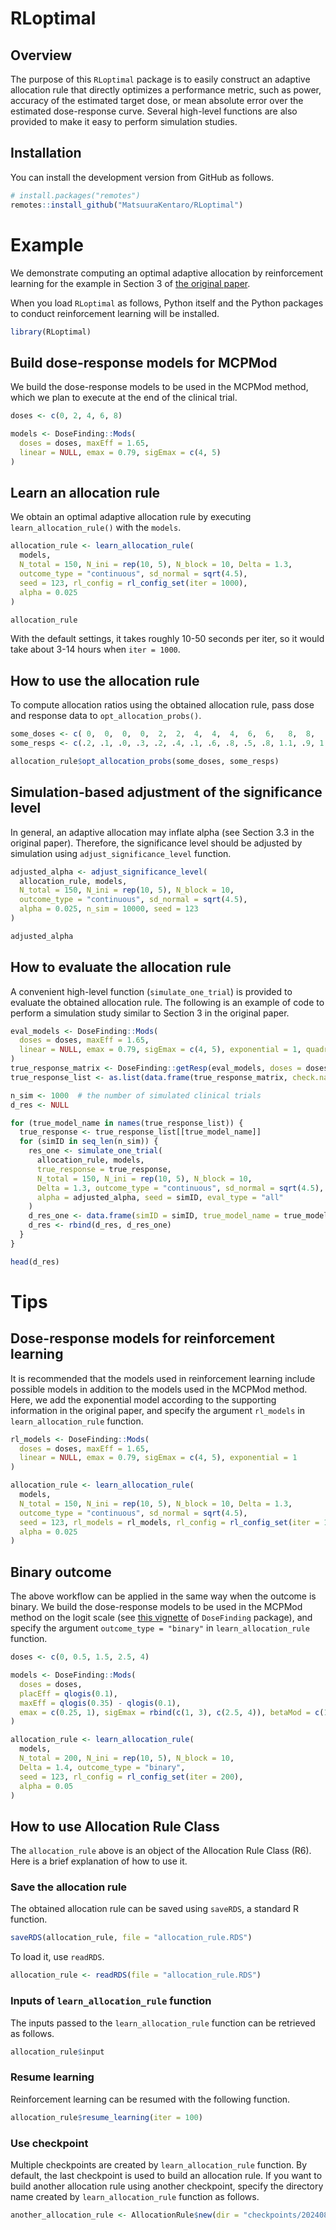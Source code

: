 
<!-- README.md is generated from README.Rmd. Please edit that file -->

# RLoptimal

<!-- badges: start -->
<!-- badges: end -->

## Overview

The purpose of this `RLoptimal` package is to easily construct an
adaptive allocation rule that directly optimizes a performance metric,
such as power, accuracy of the estimated target dose, or mean absolute
error over the estimated dose-response curve. Several high-level
functions are also provided to make it easy to perform simulation
studies.

## Installation

You can install the development version from GitHub as follows.

``` r
# install.packages("remotes")
remotes::install_github("MatsuuraKentaro/RLoptimal")
```

# Example

We demonstrate computing an optimal adaptive allocation by reinforcement
learning for the example in Section 3 of [the original
paper](https://doi.org/10.1002/sim.9247).

When you load `RLoptimal` as follows, Python itself and the Python
packages to conduct reinforcement learning will be installed.

``` r
library(RLoptimal)
```

## Build dose-response models for MCPMod

We build the dose-response models to be used in the MCPMod method, which
we plan to execute at the end of the clinical trial.

``` r
doses <- c(0, 2, 4, 6, 8)

models <- DoseFinding::Mods(
  doses = doses, maxEff = 1.65,
  linear = NULL, emax = 0.79, sigEmax = c(4, 5)
)
```

## Learn an allocation rule

We obtain an optimal adaptive allocation rule by executing
`learn_allocation_rule()` with the `models`.

``` r
allocation_rule <- learn_allocation_rule(
  models,
  N_total = 150, N_ini = rep(10, 5), N_block = 10, Delta = 1.3,
  outcome_type = "continuous", sd_normal = sqrt(4.5), 
  seed = 123, rl_config = rl_config_set(iter = 1000),
  alpha = 0.025
)

allocation_rule
```

With the default settings, it takes roughly 10-50 seconds per iter, so
it would take about 3-14 hours when `iter = 1000`.

## How to use the allocation rule

To compute allocation ratios using the obtained allocation rule, pass
dose and response data to `opt_allocation_probs()`.

``` r
some_doses <- c( 0,  0,  0,  0,  2,  2,  4,  4,  4,  6,  6,   8,  8,   8)
some_resps <- c(.2, .1, .0, .3, .2, .4, .1, .6, .8, .5, .8, 1.1, .9, 1.6)

allocation_rule$opt_allocation_probs(some_doses, some_resps)
```

## Simulation-based adjustment of the significance level

In general, an adaptive allocation may inflate alpha (see Section 3.3 in
the original paper). Therefore, the significance level should be
adjusted by simulation using `adjust_significance_level` function.

``` r
adjusted_alpha <- adjust_significance_level(
  allocation_rule, models,
  N_total = 150, N_ini = rep(10, 5), N_block = 10,
  outcome_type = "continuous", sd_normal = sqrt(4.5),
  alpha = 0.025, n_sim = 10000, seed = 123
)

adjusted_alpha
```

## How to evaluate the allocation rule

A convenient high-level function (`simulate_one_trial`) is provided to
evaluate the obtained allocation rule. The following is an example of
code to perform a simulation study similar to Section 3 in the original
paper.

``` r
eval_models <- DoseFinding::Mods(
  doses = doses, maxEff = 1.65,
  linear = NULL, emax = 0.79, sigEmax = c(4, 5), exponential = 1, quadratic = - 1/12
)
true_response_matrix <- DoseFinding::getResp(eval_models, doses = doses)
true_response_list <- as.list(data.frame(true_response_matrix, check.names = FALSE))

n_sim <- 1000  # the number of simulated clinical trials
d_res <- NULL

for (true_model_name in names(true_response_list)) {
  true_response <- true_response_list[[true_model_name]]  
  for (simID in seq_len(n_sim)) {
    res_one <- simulate_one_trial(
      allocation_rule, models, 
      true_response = true_response,
      N_total = 150, N_ini = rep(10, 5), N_block = 10, 
      Delta = 1.3, outcome_type = "continuous", sd_normal = sqrt(4.5),
      alpha = adjusted_alpha, seed = simID, eval_type = "all"
    )
    d_res_one <- data.frame(simID = simID, true_model_name = true_model_name, res_one)
    d_res <- rbind(d_res, d_res_one)
  }
}

head(d_res)
```

# Tips

## Dose-response models for reinforcement learning

It is recommended that the models used in reinforcement learning include
possible models in addition to the models used in the MCPMod method.
Here, we add the exponential model according to the supporting
information in the original paper, and specify the argument `rl_models`
in `learn_allocation_rule` function.

``` r
rl_models <- DoseFinding::Mods(
  doses = doses, maxEff = 1.65,
  linear = NULL, emax = 0.79, sigEmax = c(4, 5), exponential = 1
)

allocation_rule <- learn_allocation_rule(
  models,
  N_total = 150, N_ini = rep(10, 5), N_block = 10, Delta = 1.3,
  outcome_type = "continuous", sd_normal = sqrt(4.5), 
  seed = 123, rl_models = rl_models, rl_config = rl_config_set(iter = 1000),
  alpha = 0.025
)
```

## Binary outcome

The above workflow can be applied in the same way when the outcome is
binary. We build the dose-response models to be used in the MCPMod
method on the logit scale (see [this
vignette](https://cran.r-project.org/web/packages/DoseFinding/vignettes/binary_data.html)
of `DoseFinding` package), and specify the argument
`outcome_type = "binary"` in `learn_allocation_rule` function.

``` r
doses <- c(0, 0.5, 1.5, 2.5, 4)

models <- DoseFinding::Mods(
  doses = doses, 
  placEff = qlogis(0.1), 
  maxEff = qlogis(0.35) - qlogis(0.1),
  emax = c(0.25, 1), sigEmax = rbind(c(1, 3), c(2.5, 4)), betaMod = c(1.1, 1.1)
)

allocation_rule <- learn_allocation_rule(
  models,
  N_total = 200, N_ini = rep(10, 5), N_block = 10,
  Delta = 1.4, outcome_type = "binary",
  seed = 123, rl_config = rl_config_set(iter = 200),
  alpha = 0.05
)
```

## How to use Allocation Rule Class

The `allocation_rule` above is an object of the Allocation Rule Class
(R6). Here is a brief explanation of how to use it.

### Save the allocation rule

The obtained allocation rule can be saved using `saveRDS`, a standard R
function.

``` r
saveRDS(allocation_rule, file = "allocation_rule.RDS")
```

To load it, use `readRDS`.

``` r
allocation_rule <- readRDS(file = "allocation_rule.RDS")
```

### Inputs of `learn_allocation_rule` function

The inputs passed to the `learn_allocation_rule` function can be
retrieved as follows.

``` r
allocation_rule$input
```

### Resume learning

Reinforcement learning can be resumed with the following function.

``` r
allocation_rule$resume_learning(iter = 100)
```

### Use checkpoint

Multiple checkpoints are created by `learn_allocation_rule` function. By
default, the last checkpoint is used to build an allocation rule. If you
want to build another allocation rule using another checkpoint, specify
the directory name created by `learn_allocation_rule` function as
follows.

``` r
another_allocation_rule <- AllocationRule$new(dir = "checkpoints/20240812_051246_00900")
```
